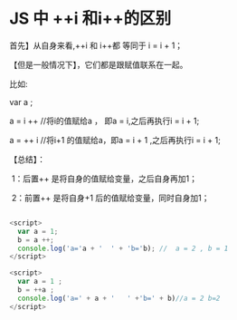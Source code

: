 # JS 中 ++i 和i++的区别

首先】从自身来看,++i 和 i++都 等同于 i = i + 1；

【但是一般情况下】，它们都是跟赋值联系在一起。

比如:

var a ;

a = i ++ //将i的值赋给a ， 即a = i,之后再执行i = i + 1;

a = ++ i //将i+1 的值赋给a，即a = i + 1 ,之后再执行i = i + 1;

【总结】：

 1：后置++ 是将自身的值赋给变量，之后自身再加1；

 2：前置++ 是将自身+1 后的值赋给变量，同时自身加1；
```javascript

<script>
  var a = 1;
  b = a ++;
  console.log('a='a + '  ' + 'b='b); //  a = 2 , b = 1
</script>
```
```javascript
<script>
  var a = 1 ;
  b = ++a ;
  console.log('a=' + a + '   ' +'b=' + b)//a = 2 b=2
</script>
 

```

